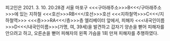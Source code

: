 피고인은 2021. 3. 10. 20:28경 서울 마포구 <<<구아래주소>>>B<<</구아래주소>>>에 있는 지하철 <<<호선>>>RB<<</호선>>>호선 <<<지하철역>>>C<<</지하철역>>> <<<층>>>RA<<</층>>>층 엘리베이터 앞에서, 피해자 <<<내국인이름>>>D<<</내국인이름>>>(가명, 여, 39세)을 발견하고 갑자기 양손을 뻗어 피해자를 안으려고 하고, 오른손을 뻗어 피해자의 왼쪽 가슴을 1회 만져 피해자를 추행하였다.